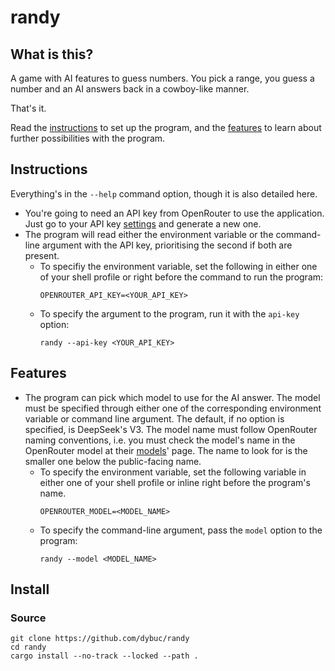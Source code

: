 # randy

## What is this?

A game with AI features to guess numbers. You pick a range, you guess a number and an AI answers
back in a cowboy-like manner.

That's it.

Read the [instructions] to set up the program, and the [features] to learn about further
possibilities with the program.

## Instructions

Everything's in the `--help` command option, though it is also detailed here.

- You're going to need an API key from OpenRouter to use the application. Just go to your API key
  [settings] and generate a new one.
- The program will read either the environment variable or the command-line argument with the API
  key, prioritising the second if both are present.
  - To specifiy the environment variable, set the following in either one of your shell profile or
    right before the command to run the program:
    ```
    OPENROUTER_API_KEY=<YOUR_API_KEY>
    ```
  - To specify the argument to the program, run it with the `api-key` option:
    ```
    randy --api-key <YOUR_API_KEY>
    ```

## Features

- The program can pick which model to use for the AI answer. The model must be specified through
  either one of the corresponding environment variable or command line argument.
  The default, if no option is specified, is DeepSeek's V3.
  The model name must follow OpenRouter naming conventions, i.e. you must check the model's name in
  the OpenRouter model at their [models]' page. The name to look for is the smaller one below the
  public-facing name.
  - To specify the environment variable, set the following variable in either one of your shell
    profile or inline right before the program's name.
    ```
    OPENROUTER_MODEL=<MODEL_NAME>
    ```
  - To specify the command-line argument, pass the `model` option to the program:
    ```
    randy --model <MODEL_NAME>
    ```

## Install

### Source

```
git clone https://github.com/dybuc/randy
cd randy
cargo install --no-track --locked --path .
```

[instructions]: README.md#instructions
[features]: README.md#features
[settings]: https://openrouter.ai/settings/keys
[models]: https://openrouter.ai/models

